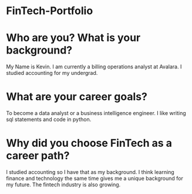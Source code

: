 # FinTech-Portfolio

# Who are you? What is your background?

My Name is Kevin. I am currently a billing operations analyst at Avalara. I studied accounting for my undergrad. 

# What are your career goals?

To become a data analyst or a business intelligence engineer. I like writing sql statements and code in python. 

# Why did you choose FinTech as a career path?

I studied accounting so I have that as my background. I think learning finance and technology the same time gives me a unique background for my future. The fintech industry is also growing.

